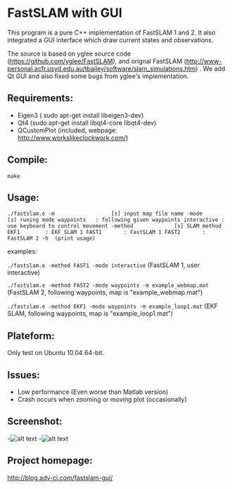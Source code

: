 # FastSLAM with GUI

This program is a pure C++ implementation of FastSLAM 1 and 2. It also integrated a GUI interface which draw current states and observations.

The source is based on yglee source code (https://github.com/yglee/FastSLAM), and orignal FastSLAM (http://www-personal.acfr.usyd.edu.au/tbailey/software/slam_simulations.htm) . We add Qt GUI and also fixed some bugs from yglee's implementation. 


## Requirements:
* Eigen3 ( sudo apt-get install libeigen3-dev)
* Qt4 (sudo apt-get install libqt4-core libqt4-dev)
* QCustomPlot (included, webpage: http://www.workslikeclockwork.com/) 


## Compile:
`make`


## Usage:
`./fastslam.e
    -m                  [s] input map file name
    -mode               [s] runing mode
        waypoints   : following given waypoints
        interactive : use keyboard to control movement
    -method             [s] SLAM method
        EKF1        : EKF SLAM 1
        FAST1       : FastSLAM 1
        FAST2       : FastSLAM 2
    -h  (print usage)`


examples:

`./fastslam.e -method FAST1 -mode interactive` (FastSLAM 1, user interactive)

`./fastslam.e -method FAST2 -mode waypoints -m example_webmap.mat` (FastSLAM 2, following waypoints, map is "example_webmap.mat")

`./fastslam.e -method EKF1 -mode waypoints -m example_loop1.mat` (EKF SLAM, following waypoints, map is "example_loop1.mat")



## Plateform:
Only test on Ubuntu 10.04 64-bit. 


## Issues:
* Low performance (Even worse than Matlab version)
* Crash occurs when zooming or moving plot (occasionally)


## Screenshot:
-![alt text](http://blog.adv-ci.com/wp-content/uploads/2013/05/Screenshot-2D-SLAM-1.png "Screenshot 1")
-![alt text](http://blog.adv-ci.com/wp-content/uploads/2013/05/Screenshot-2D-SLAM.png "Screenshot 2")


## Project homepage:
http://blog.adv-ci.com/fastslam-gui/
